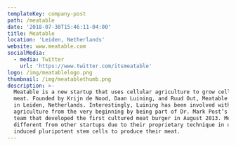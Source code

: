 ```yaml
---
templateKey: company-post
path: /meatable
date: '2018-07-30T15:46:11-04:00'
title: Meatable
location: 'Leiden, Netherlands'
website: www.meatable.com
socialMedia:
  - media: Twitter
    url: 'https://www.twitter.com/itsmeatable'
logo: /img/meatablelogo.png
thumbnail: /img/meatablethumb.png
description: >-
  Meatable is a new startup that uses cellular agriculture to grow cell-based
  meat. Founded by Krijn de Nood, Daan Luining, and Ruud Out, Meatable is based
  in Leiden, Netherlands. Interestingly, Luining has been involved with cellular
  agriculture from the very beginning by being part of Dr. Mark Post’s research
  team that developed the first cultured meat burger in August 2013. Meatable is
  different from other startups due to their proprietary technique in using
  induced pluripotent stem cells to produce their meat.
---
```


